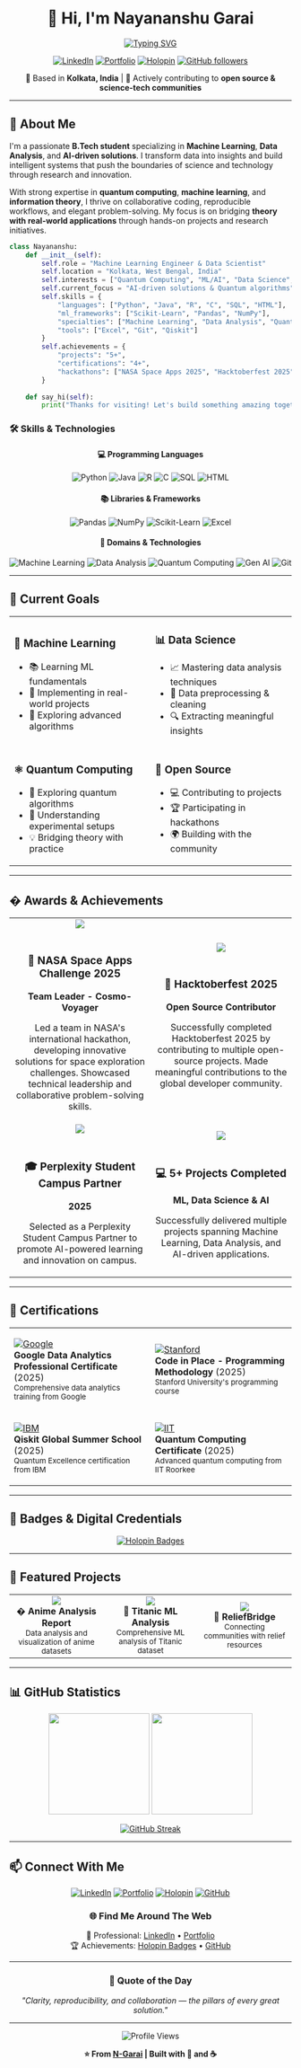 <div align="center">

# 👋 Hi, I'm Nayananshu Garai

[![Typing SVG](https://readme-typing-svg.herokuapp.com?font=Fira+Code&pause=1000&color=2E9FFF&center=true&vCenter=true&width=600&lines=Quantum+Mechanics+Enthusiast;Machine+Learning+Engineer;Algorithmic+Problem+Solver;Open+Source+Contributor)](https://git.io/typing-svg)

[![LinkedIn](https://img.shields.io/badge/LinkedIn-0077B5?style=for-the-badge&logo=linkedin&logoColor=white)](https://www.linkedin.com/in/nayananshu-garai)
[![Portfolio](https://img.shields.io/badge/Portfolio-000000?style=for-the-badge&logo=vercel&logoColor=white)](https://nayananshu-garai-portfolio.vercel.app/)
[![Holopin](https://img.shields.io/badge/Holopin-7B42BC?style=for-the-badge&logo=holopin&logoColor=white)](https://holopin.io/@ngarai)
[![GitHub followers](https://img.shields.io/github/followers/N-Garai?style=for-the-badge&logo=github)](https://github.com/N-Garai)

📍 Based in **Kolkata, India** | 🚀 Actively contributing to **open source & science-tech communities**

</div>

---

## 🧠 About Me

I'm a passionate **B.Tech student** specializing in **Machine Learning**, **Data Analysis**, and **AI-driven solutions**. I transform data into insights and build intelligent systems that push the boundaries of science and technology through research and innovation.

With strong expertise in **quantum computing**, **machine learning**, and **information theory**, I thrive on collaborative coding, reproducible workflows, and elegant problem-solving. My focus is on bridging **theory with real-world applications** through hands-on projects and research initiatives.

```python
class Nayananshu:
    def __init__(self):
        self.role = "Machine Learning Engineer & Data Scientist"
        self.location = "Kolkata, West Bengal, India"
        self.interests = ["Quantum Computing", "ML/AI", "Data Science", "Gen AI"]
        self.current_focus = "AI-driven solutions & Quantum algorithms"
        self.skills = {
            "languages": ["Python", "Java", "R", "C", "SQL", "HTML"],
            "ml_frameworks": ["Scikit-Learn", "Pandas", "NumPy"],
            "specialties": ["Machine Learning", "Data Analysis", "Quantum Computing"],
            "tools": ["Excel", "Git", "Qiskit"]
        }
        self.achievements = {
            "projects": "5+",
            "certifications": "4+",
            "hackathons": ["NASA Space Apps 2025", "Hacktoberfest 2025"]
        }
    
    def say_hi(self):
        print("Thanks for visiting! Let's build something amazing together! 🚀")
```

### 🛠️ Skills & Technologies

<div align="center">

#### 💻 Programming Languages
![Python](https://img.shields.io/badge/Python-3776AB?style=for-the-badge&logo=python&logoColor=white)
![Java](https://img.shields.io/badge/Java-ED8B00?style=for-the-badge&logo=openjdk&logoColor=white)
![R](https://img.shields.io/badge/R-276DC3?style=for-the-badge&logo=r&logoColor=white)
![C](https://img.shields.io/badge/C-00599C?style=for-the-badge&logo=c&logoColor=white)
![SQL](https://img.shields.io/badge/SQL-4479A1?style=for-the-badge&logo=mysql&logoColor=white)
![HTML](https://img.shields.io/badge/HTML5-E34F26?style=for-the-badge&logo=html5&logoColor=white)

#### 📚 Libraries & Frameworks
![Pandas](https://img.shields.io/badge/Pandas-150458?style=for-the-badge&logo=pandas&logoColor=white)
![NumPy](https://img.shields.io/badge/NumPy-013243?style=for-the-badge&logo=numpy&logoColor=white)
![Scikit-Learn](https://img.shields.io/badge/Scikit--Learn-F7931E?style=for-the-badge&logo=scikit-learn&logoColor=white)
![Excel](https://img.shields.io/badge/Excel-217346?style=for-the-badge&logo=microsoft-excel&logoColor=white)

#### 🎯 Domains & Technologies
![Machine Learning](https://img.shields.io/badge/Machine_Learning-FF6F00?style=for-the-badge&logo=tensorflow&logoColor=white)
![Data Analysis](https://img.shields.io/badge/Data_Analysis-00ADD8?style=for-the-badge&logo=databricks&logoColor=white)
![Quantum Computing](https://img.shields.io/badge/Quantum_Computing-000000?style=for-the-badge&logo=qiskit&logoColor=white)
![Gen AI](https://img.shields.io/badge/Generative_AI-412991?style=for-the-badge&logo=openai&logoColor=white)
![Git](https://img.shields.io/badge/Git-F05032?style=for-the-badge&logo=git&logoColor=white)

</div>


---

## 🌟 Current Goals

<table>
<tr>
<td width="50%">

### 🎯 Machine Learning
- 📚 Learning ML fundamentals
- 🔬 Implementing in real-world projects
- 🧪 Exploring advanced algorithms

</td>
<td width="50%">

### 📊 Data Science
- 📈 Mastering data analysis techniques
- 🧹 Data preprocessing & cleaning
- 🔍 Extracting meaningful insights

</td>
</tr>
<tr>
<td width="50%">

### ⚛️ Quantum Computing
- 🌌 Exploring quantum algorithms
- 🔬 Understanding experimental setups
- 💡 Bridging theory with practice

</td>
<td width="50%">

### 🤝 Open Source
- 💻 Contributing to projects
- 🏆 Participating in hackathons
- 🌍 Building with the community

</td>
</tr>
</table>


---

## � Awards & Achievements

<div align="center">

<table>
<tr>
<td width="50%" align="center">
<img src="https://img.shields.io/badge/NASA-Space_Apps_2025-E03C31?style=for-the-badge&logo=nasa&logoColor=white" />
<br><br>
<h3>🚀 NASA Space Apps Challenge 2025</h3>
<p><b>Team Leader - Cosmo-Voyager</b></p>
<p>Led a team in NASA's international hackathon, developing innovative solutions for space exploration challenges. Showcased technical leadership and collaborative problem-solving skills.</p>
</td>
<td width="50%" align="center">
<img src="https://img.shields.io/badge/Hacktoberfest-2025-FF6B6B?style=for-the-badge&logo=hacktoberfest&logoColor=white" />
<br><br>
<h3>🎃 Hacktoberfest 2025</h3>
<p><b>Open Source Contributor</b></p>
<p>Successfully completed Hacktoberfest 2025 by contributing to multiple open-source projects. Made meaningful contributions to the global developer community.</p>
</td>
</tr>
<tr>
<td width="50%" align="center">
<img src="https://img.shields.io/badge/Perplexity-Campus_Partner-20B2AA?style=for-the-badge&logo=perplexity&logoColor=white" />
<br><br>
<h3>🎓 Perplexity Student Campus Partner</h3>
<p><b>2025</b></p>
<p>Selected as a Perplexity Student Campus Partner to promote AI-powered learning and innovation on campus.</p>
</td>
<td width="50%" align="center">
<img src="https://img.shields.io/badge/Projects-5+-00C853?style=for-the-badge&logo=github&logoColor=white" />
<br><br>
<h3>💻 5+ Projects Completed</h3>
<p><b>ML, Data Science & AI</b></p>
<p>Successfully delivered multiple projects spanning Machine Learning, Data Analysis, and AI-driven applications.</p>
</td>
</tr>
</table>

</div>

---

## 🏅 Certifications

<div align="center">

<table>
<tr>
<td width="50%">

[![Google](https://img.shields.io/badge/Google-Data_Analytics-4285F4?style=for-the-badge&logo=google&logoColor=white)](https://coursera.org/share/9b87dbe3fc685366d5577a5d8fdc5e2d)
<br>
**Google Data Analytics Professional Certificate** (2025)
<br>
<sub>Comprehensive data analytics training from Google</sub>

</td>
<td width="50%">

[![Stanford](https://img.shields.io/badge/Stanford-Code_in_Place-8C1515?style=for-the-badge&logo=stanford&logoColor=white)](https://codeinplace.stanford.edu/cip5/certificate/oi0ix8)
<br>
**Code in Place - Programming Methodology** (2025)
<br>
<sub>Stanford University's programming course</sub>

</td>
</tr>
<tr>
<td width="50%">

[![IBM](https://img.shields.io/badge/IBM-Qiskit-0530AD?style=for-the-badge&logo=ibm&logoColor=white)](https://www.credly.com/badges/a6279325-c7f5-408c-9040-f966c48bff18/public_url)
<br>
**Qiskit Global Summer School** (2025)
<br>
<sub>Quantum Excellence certification from IBM</sub>

</td>
<td width="50%">

[![IIT](https://img.shields.io/badge/IIT_Roorkee-Quantum_Computing-FF6B35?style=for-the-badge&logo=google-scholar&logoColor=white)](https://nayananshu-garai-portfolio.vercel.app/Quantum-computing-certificate.pdf)
<br>
**Quantum Computing Certificate** (2025)
<br>
<sub>Advanced quantum computing from IIT Roorkee</sub>

</td>
</tr>
</table>

</div>

---

## 🏅 Badges & Digital Credentials

<div align="center">

[![Holopin Badges](https://holopin.io/api/user/ngarai/badges)](https://www.holopin.io/@ngarai#badges)

</div>


---

## 📂 Featured Projects

<div align="center">

<table>
<tr>
<td width="33%" align="center">
<a href="https://github.com/N-Garai/Anime_analysis_report">
<img src="https://github-readme-stats.vercel.app/api/pin/?username=N-Garai&repo=Anime_analysis_report&theme=tokyonight&hide_border=true" />
</a>
<br>
<b>� Anime Analysis Report</b>
<br>
<sub>Data analysis and visualization of anime datasets</sub>
</td>
<td width="33%" align="center">
<a href="https://github.com/N-Garai/Titanic-Machine-Learning-from-Disaster---Comprehensive-Analysis">
<img src="https://github-readme-stats.vercel.app/api/pin/?username=N-Garai&repo=Titanic-Machine-Learning-from-Disaster---Comprehensive-Analysis&theme=tokyonight&hide_border=true" />
</a>
<br>
<b>🚢 Titanic ML Analysis</b>
<br>
<sub>Comprehensive ML analysis of Titanic dataset</sub>
</td>
<td width="33%" align="center">
<a href="https://github.com/N-Garai/ReliefBridge">
<img src="https://github-readme-stats.vercel.app/api/pin/?username=N-Garai&repo=ReliefBridge&theme=tokyonight&hide_border=true" />
</a>
<br>
<b>🌉 ReliefBridge</b>
<br>
<sub>Connecting communities with relief resources</sub>
</td>
</tr>
</table>

</div>

---

## 📊 GitHub Statistics

<div align="center">

<img height="180em" src="https://github-readme-stats.vercel.app/api?username=N-Garai&show_icons=true&theme=tokyonight&include_all_commits=true&count_private=true&hide_border=true"/>
<img height="180em" src="https://github-readme-stats.vercel.app/api/top-langs/?username=N-Garai&layout=compact&langs_count=8&theme=tokyonight&hide_border=true"/>

</div>

<div align="center">

[![GitHub Streak](https://github-readme-streak-stats.herokuapp.com/?user=N-Garai&theme=tokyonight&hide_border=true)](https://git.io/streak-stats)

</div>


---

## 📫 Connect With Me

<div align="center">

[![LinkedIn](https://img.shields.io/badge/LinkedIn-Connect-0077B5?style=for-the-badge&logo=linkedin&logoColor=white)](https://www.linkedin.com/in/nayananshu-garai)
[![Portfolio](https://img.shields.io/badge/Portfolio-Visit-000000?style=for-the-badge&logo=vercel&logoColor=white)](https://nayananshu-garai-portfolio.vercel.app/)
[![Holopin](https://img.shields.io/badge/Holopin-View_Profile-7B42BC?style=for-the-badge&logo=holopin&logoColor=white)](https://holopin.io/@ngarai)
[![GitHub](https://img.shields.io/badge/GitHub-Follow-181717?style=for-the-badge&logo=github&logoColor=white)](https://github.com/N-Garai)

### 🌐 Find Me Around The Web
💼 Professional: [LinkedIn](https://www.linkedin.com/in/nayananshu-garai) • [Portfolio](https://nayananshu-garai-portfolio.vercel.app/)  
🏆 Achievements: [Holopin Badges](https://holopin.io/@ngarai) • [GitHub](https://github.com/N-Garai)

</div>

---

<div align="center">

### 💭 Quote of the Day

*"Clarity, reproducibility, and collaboration — the pillars of every great solution."*

---

![Profile Views](https://komarev.com/ghpvc/?username=N-Garai&color=blueviolet&style=for-the-badge)

**⭐ From [N-Garai](https://github.com/N-Garai) | Built with 💙 and ☕**

</div>

